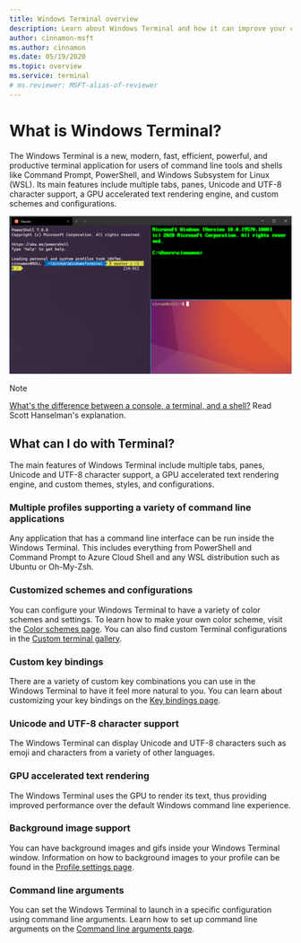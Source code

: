 ```yaml
---
title: Windows Terminal overview
description: Learn about Windows Terminal and how it can improve your command line workflow.
author: cinnamon-msft
ms.author: cinnamon
ms.date: 05/19/2020
ms.topic: overview
ms.service: terminal
# ms.reviewer: MSFT-alias-of-reviewer
---
```


# What is Windows Terminal?

The Windows Terminal is a new, modern, fast, efficient, powerful, and productive terminal application for users of command line tools and shells like Command Prompt, PowerShell, and Windows Subsystem for Linux (WSL). Its main features include multiple tabs, panes, Unicode and UTF-8 character support, a GPU accelerated text rendering engine, and custom schemes and configurations.

![Windows Terminal screenshot](./images/overview.png)

> [!NOTE]
> [What's the difference between a console, a terminal, and a shell?](https://www.hanselman.com/blog/WhatsTheDifferenceBetweenAConsoleATerminalAndAShell.aspx) Read Scott Hanselman's explanation.

## What can I do with Terminal?

The main features of Windows Terminal include multiple tabs, panes, Unicode and UTF-8 character support, a GPU accelerated text rendering engine, and custom themes, styles, and configurations.

### Multiple profiles supporting a variety of command line applications

Any application that has a command line interface can be run inside the Windows Terminal. This includes everything from PowerShell and Command Prompt to Azure Cloud Shell and any WSL distribution such as Ubuntu or Oh-My-Zsh.

### Customized schemes and configurations

You can configure your Windows Terminal to have a variety of color schemes and settings. To learn how to make your own color scheme, visit the [Color schemes page](./customize-settings/color-schemes.md). You can also find custom Terminal configurations in the [Custom terminal gallery](./custom-terminal-gallery/powerline-in-powershell.md).

### Custom key bindings

There are a variety of custom key combinations you can use in the Windows Terminal to have it feel more natural to you. You can learn about customizing your key bindings on the [Key bindings page](./customize-settings/key-bindings.md).

### Unicode and UTF-8 character support

The Windows Terminal can display Unicode and UTF-8 characters such as emoji and characters from a variety of other languages.

### GPU accelerated text rendering

The Windows Terminal uses the GPU to render its text, thus providing improved performance over the default Windows command line experience.

### Background image support

You can have background images and gifs inside your Windows Terminal window. Information on how to background images to your profile can be found in the [Profile settings page](./customize-settings/profile-settings.md#background-image-settings).

### Command line arguments

You can set the Windows Terminal to launch in a specific configuration using command line arguments. Learn how to set up command line arguments on the [Command line arguments page](./command-line-arguments.md).
